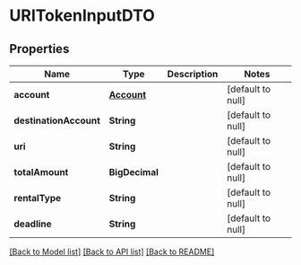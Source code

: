 # URITokenInputDTO
## Properties

| Name | Type | Description | Notes |
|------------ | ------------- | ------------- | -------------|
| **account** | [**Account**](Account.md) |  | [default to null] |
| **destinationAccount** | **String** |  | [default to null] |
| **uri** | **String** |  | [default to null] |
| **totalAmount** | **BigDecimal** |  | [default to null] |
| **rentalType** | **String** |  | [default to null] |
| **deadline** | **String** |  | [default to null] |

[[Back to Model list]](../README.md#documentation-for-models) [[Back to API list]](../README.md#documentation-for-api-endpoints) [[Back to README]](../README.md)


